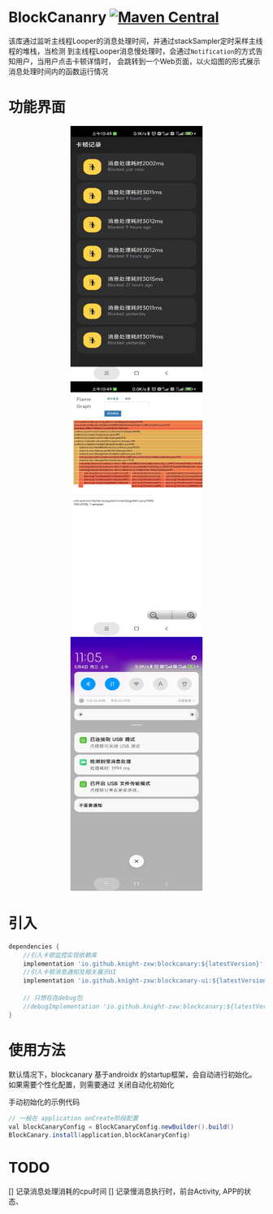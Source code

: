
# BlockCananry [![Maven Central](https://maven-badges.herokuapp.com/maven-central/io.github.knight-zxw/blockcanary/badge.svg?style=flat)](https://github.com/Knight-ZXW/BlockCanaryX)

该库通过监听主线程Looper的消息处理时间，并通过stackSampler定时采样主线程的堆栈，当检测
到主线程Looper消息慢处理时，会通过`Notification`的方式告知用户，当用户点击卡顿详情时，
会跳转到一个Web页面，以火焰图的形式展示消息处理时间内的函数运行情况

# 功能界面
<p align="center">
<img src="/imgs/blocking_list.jpeg" width='260' height='500'>
<img src="/imgs/blocking_flamegraph.jpeg" width='260' height='500'>
<img src="/imgs/notification.jpeg" width='260' height='500'>
</p>



# 引入
```gradle
dependencies {
    //引入卡顿监控实现依赖库
    implementation 'io.github.knight-zxw:blockcanary:${latestVersion}'
    //引入卡顿消息通知及相关展示UI
    implementation 'io.github.knight-zxw:blockcanary-ui:${latestVersion}'

    // 只想在在debug包
    //debugImplementation 'io.github.knight-zxw:blockcanary:${latestVersion}'
}
```

# 使用方法
默认情况下，blockcanary 基于androidx 的startup框架，会自动进行初始化。
如果需要个性化配置，则需要通过  关闭自动化初始化

手动初始化的示例代码
```java
// 一般在 application onCreate阶段配置
val blockCanaryConfig = BlockCanaryConfig.newBuilder().build()
BlockCanary.install(application,blockCanaryConfig)
```
# TODO
[] 记录消息处理消耗的cpu时间
[] 记录慢消息执行时，前台Activity, APP的状态、
